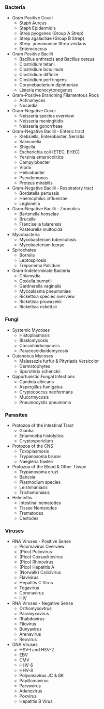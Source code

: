 ### Bacteria
- Gram Positive Cocci
	- Staph Aureus
	- Staph Epidermidis
	- Strep pyogenes (Group A Strep)
	- Strep agalactiae (Group B Strep)
	- Strep. pneumoniae Strep viridans
	- Enterococcus
- Gram Positive Bacilli
	- Bacillus anthracis and Bacillus cereus
	- Clostridium tetani
	- Clostridium botulinum
	- Clostridium difficile
	- Clostridium perfringens
	- Corynebacterium diphtheriae
	- Listeria monocytonegenes
- Gram-Positive Branching Filamentous Rods
	- Actinomyces
	- Nocardia
- Gram-Negative Cocci
	- Neisseria species overview
	- Neisseria meningitidis
	- Neisseria gonorrheae
- Gram-Negative Bacilli - Enteric tract
	- Klebsiella, Enterobacter, Serratia
	- Salmonella
	- Shigella
	- Escherichia coli (ETEC, EHEC)
	- Yersinia enterocolitica
	- Campylobacter
	- Vibrio
	- Helicobacter
	- Pseudomonas
	- Proteus mirabilis
- Gram-Negative Bacilli - Respiratory tract
	- Bordatella pertussis
	- Haemophilus influenzae
	- Legionella
- Gram-Negative Bacilli - Zoonotics
	- Bartonella henselae
	- Brucella
	- Francisella tularensis
	- Pasteurella multocida
- Mycobacteria
	- Mycobacterium tuberculosis
	- Mycobacterium leprae
- Spirochetes
	- Borrelia
	- Leptospirosis
	- Treponema Pallidum
- Gram-Indeterminate Bacteria
	- Chlamydia
	- Coxiella burnetii
	- Gardnerella vaginalis
	- Mycoplasma pneumoniae
	- Rickettsia species overview
	- Rickettsia prowazekii
	- Rickettsia rickettsii
### Fungi
- Systemic Mycoses
	- Histoplasmosis
	- Blastomycosis
	- Coccidioidomycosis
	- Paracoccidioidomycosis
- Cutaneous Mycoses
	- Malassezia furfur & Pityriasis Versicolor
	- Dermatophytes
	- Sporothrix schenckii
- Opportunistic Fungal Infections
	- Candida albicans
	- Aspergillus fumigatus
	- Cryptococcus neoformans
	- Mucormycosis
	- Pneumocystis pneumonia
### Parasites
- Protozoa of the Intestinal Tract
	- Giardia
	- Entamoeba histolytica
	- Cryptosporidium
- Protozoa of the CNS
	- Toxoplasmosis
	- Trypanosoma brucei
	- Naegleria fowleri
- Protozoa of the Blood & Other Tissue
	- Trypanosoma cruzi
	- Babesia
	- Plasmodium species
	- Leishmaniasis
	- Trichomoniasis
- Helminths 
	- Intestinal nematodes
	- Tissue Nematodes
	- Trematodes 
	- Cestodes
### Viruses
- RNA Viruses - Positive Sense
	- Picornavirus Overview
	- (Pico) Poliovirus
	- (Pico) Coxsackievirus
	- (Pico) Rhinovirus
	- (Pico) Hepatitis A
	- (Norwalk) Calicivirus
	- Flavivirus
	- Hepatitis C Virus
	- Togavirus
	- Coronavirus
	- HIV
- RNA Viruses - Negative Sense
	- Orthomyxovtrus
	- Paramyxovirus
	- Rhabdovirus
	- Filovirus
	- Bunyavirus
	- Arenavirus
	- Reovirus
- DNA Viruses
	- HSV-I and HSV-2
	- EBV
	- CMV
	- HHV-6
	- HHV-8
	- Polyomavirus JC & BK
	- Papillomavirus
	- Parvovirus
	- Adenovirus
	- Poxvirus
	- Hepatitis B Virus